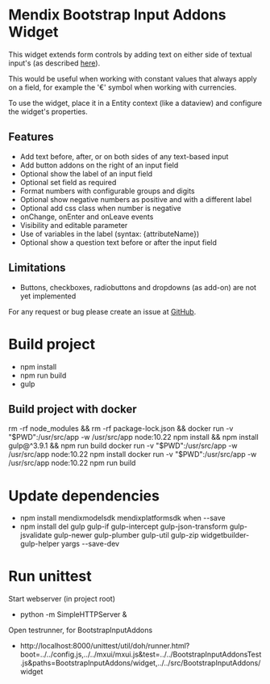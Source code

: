 # Mendix Bootstrap Input Addons Widget

This widget extends form controls by adding text on either side of textual input's (as described [here](http://getbootstrap.com/components/#input-groups)).

This would be useful when working with constant values that always apply on a field, for example the '€' symbol when working with currencies.

To use the widget, place it in a Entity context (like a dataview) and configure the widget's properties.

## Features
* Add text before, after, or on both sides of any text-based input
* Add button addons on the right of an input field
* Optional show the label of an input field
* Optional set field as required
* Format numbers with configurable groups and digits
* Optional show negative numbers as positive and with a different label
* Optional add css class when number is negative
* onChange, onEnter and onLeave events
* Visibility and editable parameter
* Use of variables in the label (syntax: {attributeName})
* Optional show a question text before or after the input field

## Limitations
* Buttons, checkboxes, radiobuttons and dropdowns (as add-on) are not yet implemented

For any request or bug please create an issue at [GitHub](https://github.com/JAM-IT-NL/MendixBootstrapInputAddons).

# Build project
* npm install
* npm run build
* gulp

## Build project with docker
rm -rf node_modules && rm -rf package-lock.json && docker run -v "$PWD":/usr/src/app -w /usr/src/app node:10.22 npm install && npm install gulp@^3.9.1 && npm run build
docker run -v "$PWD":/usr/src/app -w /usr/src/app node:10.22 npm install
docker run -v "$PWD":/usr/src/app -w /usr/src/app node:10.22 npm run build

# Update dependencies
* npm install mendixmodelsdk mendixplatformsdk when --save
* npm install del gulp gulp-if gulp-intercept gulp-json-transform gulp-jsvalidate gulp-newer gulp-plumber gulp-util gulp-zip widgetbuilder-gulp-helper yargs --save-dev

# Run unittest
Start webserver (in project root)
* python -m SimpleHTTPServer &

Open testrunner, for BootstrapInputAddons
* http://localhost:8000/unittest/util/doh/runner.html?boot=../../config.js,../../mxui/mxui.js&test=../../BootstrapInputAddonsTest.js&paths=BootstrapInputAddons/widget,../../src/BootstrapInputAddons/widget
